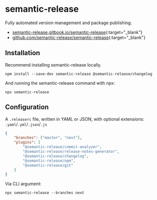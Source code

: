 # semantic-release

Fully automated version management and package publishing.

- [semantic-release.gitbook.io/semantic-release](https://semantic-release.gitbook.io/semantic-release/){:target="_blank"}
- [github.com/semantic-release/semantic-release](https://github.com/semantic-release/semantic-release){:target="_blank"}

## Installation

Recommend installing semantic-release locally.

```shell
npm install --save-dev semantic-release @semantic-release/changelog
```

And running the semantic-release command with npx:

```shell
npx semantic-release
```

## Configuration

A `.releaserc` file, written in YAML or JSON, with optional extensions: `.yaml`/`.yml`/`.json`/`.js`

```json
{
    "branches": ["master", "next"],
    "plugins": [
        "@semantic-release/commit-analyzer",
        "@semantic-release/release-notes-generator",
        "@semantic-release/changelog",
        "@semantic-release/npm",
        "@semantic-release/git"
    ]
}
```

Via CLI argument:

```shell
npx semantic-release --branches next
```
